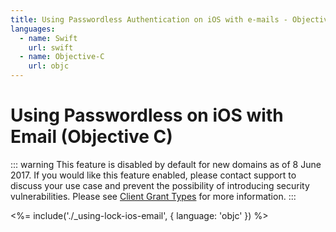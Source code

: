 ```yaml
---
title: Using Passwordless Authentication on iOS with e-mails - Objective C
languages:
  - name: Swift
    url: swift
  - name: Objective-C
    url: objc
---
```

# Using Passwordless on iOS with Email (Objective C)

<!-- markdownlint-disable -->

::: warning
This feature is disabled by default for new domains as of 8 June 2017. If you would like this feature enabled, please contact support to discuss your use case and prevent the possibility of introducing security vulnerabilities. Please see [Client Grant Types](/clients/client-grant-types) for more information.
:::

<%= include('./_using-lock-ios-email', { language: 'objc' }) %>
